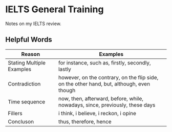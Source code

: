 # IELTS General Training
Notes on my IELTS review.

## Helpful Words
| Reason                     | Examples
|----------------------------|---------
| Stating Multiple Examples  | for instance, such as, firstly, secondly, lastly
| Contradiction              | however, on the contrary, on the flip side, on the other hand, but, although, even though
| Time sequence              | now, then, afterward, before, while, nowadays, since, previously, these days
| Fillers                    | i think, i believe, i reckon, i opine
| Concluson                  | thus, therefore, hence